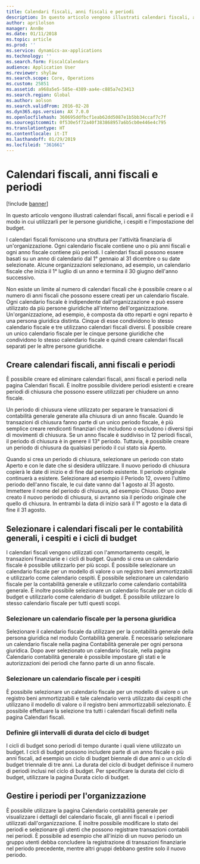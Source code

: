```yaml
---
title: Calendari fiscali, anni fiscali e periodi
description: In questo articolo vengono illustrati calendari fiscali, anni fiscali e periodi e il modo in cui utilizzarli per le persone giuridiche, i cespiti e l'impostazione del budget.
author: aprilolson
manager: AnnBe
ms.date: 01/11/2018
ms.topic: article
ms.prod: ''
ms.service: dynamics-ax-applications
ms.technology: ''
ms.search.form: FiscalCalendars
audience: Application User
ms.reviewer: shylaw
ms.search.scope: Core, Operations
ms.custom: 25851
ms.assetid: a968a5e5-585e-4389-aa4e-c885a7e23413
ms.search.region: Global
ms.author: aolson
ms.search.validFrom: 2016-02-28
ms.dyn365.ops.version: AX 7.0.0
ms.openlocfilehash: 360695ddfbcf1eab62dd5087e1b5bb34ccaf7c7f
ms.sourcegitcommit: 0f530e5f72a40f383868957a6b5cb0e446e4c795
ms.translationtype: HT
ms.contentlocale: it-IT
ms.lasthandoff: 01/29/2019
ms.locfileid: "361661"
---
```

# <a name="fiscal-calendars-fiscal-years-and-periods"></a>Calendari fiscali, anni fiscali e periodi

[!include [banner](../includes/banner.md)]

In questo articolo vengono illustrati calendari fiscali, anni fiscali e periodi e il modo in cui utilizzarli per le persone giuridiche, i cespiti e l'impostazione del budget.

I calendari fiscali forniscono una struttura per l'attività finanziaria di un'organizzazione. Ogni calendario fiscale contiene uno o più anni fiscali e ogni anno fiscale contiene più periodi. I calendari fiscali possono essere basati su un anno di calendario dal 1° gennaio al 31 dicembre o su date selezionate. Alcune organizzazioni selezionano, ad esempio, un calendario fiscale che inizia il 1° luglio di un anno e termina il 30 giugno dell'anno successivo. 

Non esiste un limite al numero di calendari fiscali che è possibile creare o al numero di anni fiscali che possono essere creati per un calendario fiscale. Ogni calendario fiscale è indipendente dall'organizzazione e può essere utilizzato da più persone giuridiche all'interno dell'organizzazione. Un'organizzazione, ad esempio, è composta da otto reparti e ogni reparto è una persona giuridica distinta. Cinque di esse condividono lo stesso calendario fiscale e tre utilizzano calendari fiscali diversi. È possibile creare un unico calendario fiscale per le cinque persone giuridiche che condividono lo stesso calendario fiscale e quindi creare calendari fiscali separati per le altre persone giuridiche.

## <a name="create-fiscal-calendars-fiscal-years-and-periods"></a>Creare calendari fiscali, anni fiscali e periodi
È possibile creare ed eliminare calendari fiscali, anni fiscali e periodi nella pagina Calendari fiscali. È inoltre possibile dividere periodi esistenti e creare periodi di chiusura che possono essere utilizzati per chiudere un anno fiscale. 

Un periodo di chiusura viene utilizzato per separare le transazioni di contabilità generale generate alla chiusura di un anno fiscale. Quando le transazioni di chiusura fanno parte di un unico periodo fiscale, è più semplice creare rendiconti finanziari che includono o escludono i diversi tipi di movimenti di chiusura. Se un anno fiscale è suddiviso in 12 periodi fiscali, il periodo di chiusura è in genere il 13° periodo. Tuttavia, è possibile creare un periodo di chiusura da qualsiasi periodo il cui stato sia Aperto. 

Quando si crea un periodo di chiusura, selezionare un periodo con stato Aperto e con le date che si desidera utilizzare. Il nuovo periodo di chiusura copierà le date di inizio e di fine dal periodo esistente. Il periodo originale continuerà a esistere. Selezionare ad esempio il Periodo 12, ovvero l'ultimo periodo dell'anno fiscale, le cui date vanno dal 1 agosto al 31 agosto. Immettere il nome del periodo di chiusura, ad esempio Chiuso. Dopo aver creato il nuovo periodo di chiusura, si avranno sia il periodo originale che quello di chiusura. In entrambi la data di inizio sarà il 1° agosto e la data di fine il 31 agosto.

## <a name="select-fiscal-calendars-for-ledgers-fixed-assets-and-budget-cycles"></a>Selezionare i calendari fiscali per le contabilità generali, i cespiti e i cicli di budget
I calendari fiscali vengono utilizzati con l'ammortamento cespiti, le transazioni finanziarie e i cicli di budget. Quando si crea un calendario fiscale è possibile utilizzarlo per più scopi. È possibile selezionare un calendario fiscale per un modello di valore o un registro beni ammortizzabili e utilizzarlo come calendario cespiti. È possibile selezionare un calendario fiscale per la contabilità generale e utilizzarlo come calendario contabilità generale. È inoltre possibile selezionare un calendario fiscale per un ciclo di budget e utilizzarlo come calendario di budget. È possibile utilizzare lo stesso calendario fiscale per tutti questi scopi.

### <a name="select-a-fiscal-calendar-for-your-legal-entity"></a>Selezionare un calendario fiscale per la persona giuridica

Selezionare il calendario fiscale da utilizzare per la contabilità generale della persona giuridica nel modulo Contabilità generale. È necessario selezionare un calendario fiscale nella pagina Contabilità generale per ogni persona giuridica. Dopo aver selezionato un calendario fiscale, nella pagina Calendario contabilità generale è possibile impostare gli stati e le autorizzazioni dei periodi che fanno parte di un anno fiscale.

### <a name="select-a-fiscal-calendar-for-fixed-assets"></a>Selezionare un calendario fiscale per i cespiti

È possibile selezionare un calendario fiscale per un modello di valore o un registro beni ammortizzabili e tale calendario verrà utilizzato dai cespiti che utilizzano il modello di valore o il registro beni ammortizzabili selezionato. È possibile effettuare la selezione tra tutti i calendari fiscali definiti nella pagina Calendari fiscali.

### <a name="define-budget-cycle-time-spans"></a>Definire gli intervalli di durata del ciclo di budget

I cicli di budget sono periodi di tempo durante i quali viene utilizzato un budget. I cicli di budget possono includere parte di un anno fiscale o più anni fiscali, ad esempio un ciclo di budget biennale di due anni o un ciclo di budget triennale di tre anni. La durata del ciclo di budget definisce il numero di periodi inclusi nel ciclo di budget. Per specificare la durata del ciclo di budget, utilizzare la pagina Durata ciclo di budget.

## <a name="maintain-periods-for-your-organization"></a>Gestire i periodi per l'organizzazione
È possibile utilizzare la pagina Calendario contabilità generale per visualizzare i dettagli del calendario fiscale, gli anni fiscali e i periodi utilizzati dall'organizzazione. È inoltre possibile modificare lo stato dei periodi e selezionare gli utenti che possono registrare transazioni contabili nei periodi. È possibile ad esempio che all'inizio di un nuovo periodo un gruppo utenti debba concludere la registrazione di transazioni finanziarie nel periodo precedente, mentre altri gruppi debbano gestire solo il nuovo periodo.





